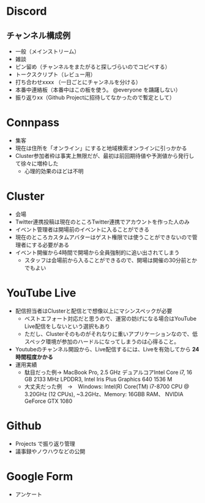 
# Discord

## チャンネル構成例

- 一般（メインストリーム）
- 雑談
- ピン留め（チャンネルをまたがると探しづらいのでコピペする）
- トークスクリプト（レビュー用）
- 打ち合わせxxxx （一日ごとにチャンネルを分ける）
- 本番中連絡板（本番中はこの板を使う。 @everyone を躊躇しない）
- 振り返りxx（Github Projectに招待してなかったので暫定として）

# Connpass
- 集客
 - 現在は住所を「オンライン」にすると地域検索オンラインに引っかかる
 - Cluster参加者枠は事実上無限だが、最初は前回期待値や予測値から発行して徐々に増枠した
   - 心理的効果のほどは不明

# Cluster

- 会場
 - Twitter連携投稿は現在のところTwitter連携でアカウントを作った人のみ
 - イベント管理者は開場前のイベントに入ることができる
 - 現在のところカスタムアバターはゲスト権限では使うことができないので管理者にする必要がある
 - イベント開催から4時間で開場から全員強制的に追い出されてしまう
   - スタッフは会場前から入ることができるので、開場は開催の30分前とかでもよい
 
# YouTube Live

- 配信担当者はClusterと配信とで想像以上にマシンスペックが必要
  - ベストエフォート対応だと思うので、運営の妨げになる場合はYouTube Live配信をしないという選択もあり
  - ただし、Clusterそのものがそれなりに重いアプリケーションなので、低スペック環境が参加のハードルになってしまうのは心得ること。 
- Youtubeのチャンネル開設から、Live配信するには、Liveを有効してから **24時間程度かかる**
- 運用実績
  - 駄目だった例→ MacBook Pro, 2.5 GHz デュアルコアIntel Core i7, 16 GB 2133 MHz LPDDR3, Intel Iris Plus Graphics 640 1536 M  
  - 大丈夫だった例　→　Windows: Intel(R) Core(TM) i7-8700 CPU @ 3.20GHz (12 CPUs), ~3.2GHz、Memory: 16GBB RAM、 NVIDIA GeForce GTX 1080

# Github
- Projects で振り返り管理
- 議事録やノウハウなどの公開

# Google Form
- アンケート

 